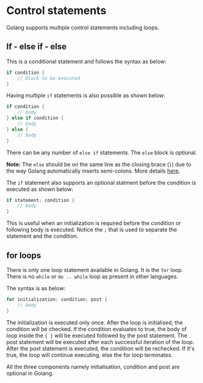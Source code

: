 # Control statements

Golang supports multiple control statements including loops.

## If - else if - else

This is a conditional statement and follows the syntax as below:

```go
if condition {
    // block to be executed
}
```

Having multiple `if` statements is also possible as shown below:

```go
if condition {
    // body
} else if condition {
    // body
} else {
    // body
}
```

There can be any number of `else if` statements. The `else` block is optional.

**Note:** The `else` should be on the same line as the closing brace (`}`) due to the way Golang automatically inserts semi-colons. More details [here](https://golang.org/ref/spec#Semicolons).

The `if` statement also supports an optional statment before the condition is executed as shown below:

```go
if statement; condition {
    // body
}
```

This is useful when an initialization is required before the condition or following body is executed. Notice the `;` that is used to separate the statement and the condition.

## for loops

There is only one loop statement available in Golang. It is the `for` loop. There is no `while` or `do .. while` loop as present in other languages.

The syntax is as below:

```go
for initialization; condition; post {
    // body
}
```

The initialization is executed only once. After the loop is initialised, the condition will be checked. If the condition evaluates to true, the body of loop inside the `{ }` will be executed followed by the post statement. The post statement will be executed after each successful iteration of the loop. After the post statement is executed, the condition will be rechecked. If it's true, the loop will continue executing, else the for loop terminates.

All the three components namely initialisation, condition and post are optional in Golang.
